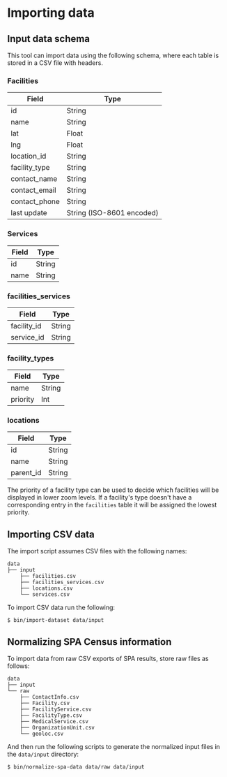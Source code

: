 # Importing data

## Input data schema

This tool can import data using the following schema, where each table is stored in a CSV file with headers.

### Facilities

| Field         | Type                      |
|---------------|---------------------------|
| id            | String                    |
| name          | String                    |
| lat           | Float                     |
| lng           | Float                     |
| location_id   | String                    |
| facility_type | String                    |
| contact_name  | String                    |
| contact_email | String                    |
| contact_phone | String                    |
| last update   | String (ISO-8601 encoded) |


### Services

| Field | Type   |
|-------|--------|
| id    | String |
| name  | String |


### facilities_services

| Field       | Type   |
|-------------|--------|
| facility_id | String |
| service_id  | String |


### facility_types

| Field    | Type   |
|----------|--------|
| name     | String |
| priority | Int    |

### locations

| Field     | Type   |
|-----------|--------|
| id        | String |
| name      | String |
| parent_id | String |


The priority of a facility type can be used to decide which facilities will be displayed in lower zoom levels.
If a facility's type doesn't have a corresponding entry in the `facilities` table it will be assigned the lowest priority.

## Importing CSV data

The import script assumes CSV files with the following names:
```
data
├── input
    ├── facilities.csv
    ├── facilities_services.csv
    ├── locations.csv
    └── services.csv
```

To import CSV data run the following:

```
$ bin/import-dataset data/input
```

## Normalizing SPA Census information

To import data from raw CSV exports of SPA results, store raw files as follows:

```
data
├── input
└── raw
    ├── ContactInfo.csv
    ├── Facility.csv
    ├── FacilityService.csv
    ├── FacilityType.csv
    ├── MedicalService.csv
    ├── OrganizationUnit.csv
    └── geoloc.csv
```

And then run the following scripts to generate the normalized input files in the `data/input` directory:

```
$ bin/normalize-spa-data data/raw data/input
```
